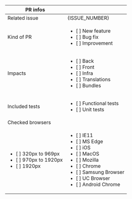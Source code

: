 PR  infos           |            |
|------------------|-------------|
| Related issue  | {ISSUE_NUMBER} |
| Kind of PR | <ul><li>[ ] New feature</li><li>[ ] Bug fix</li><li>[ ] Improvement</li></ul> |
| Impacts | <ul><li>[ ] Back</li><li>[ ] Front</li><li>[ ] Infra</li><li>[ ] Translations</li><li>[ ] Bundles</li></ul> |
| Included tests | <ul><li>[ ] Functional tests</li><li>[ ] Unit tests</li></ul> |
| Checked browsers | |
| <ul><li>[ ] 320px to 969px</li><li>[ ] 970px to 1920px</li><li>[ ] 1920px</li></ul>  | <ul><li>[ ] IE11</li><li>[ ] MS Edge</li><li>[ ] iOS</li><li>[ ] MacOS</li><li>[ ] Mozilla</li><li>[ ] Chrome</li><li>[ ] Samsung Browser</li><li>[ ] UC Browser</li><li>[ ] Android Chrome</li></ul>  |
